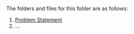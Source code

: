 The folders and files for this folder are as follows:

1. [Problem Statement](https://github.com/tanya-jp/ANN-CAS741/tree/main/docs/ProblemStatementAndGoals)
2. ...
